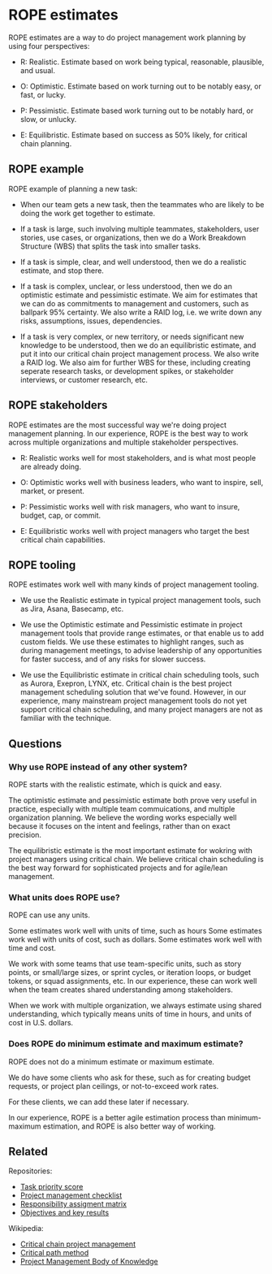 # ROPE estimates

ROPE estimates are a way to do project management work planning by using four perspectives:

* R: Realistic. Estimate based on work being typical, reasonable, plausible, and usual. 

* O: Optimistic. Estimate based on work turning out to be notably easy, or fast, or lucky.

* P: Pessimistic. Estimate based work turning out to be notably hard, or slow, or unlucky. 

* E: Equilibristic. Estimate based on success as 50% likely, for critical chain planning.


## ROPE example


ROPE example of planning a new task:

* When our team gets a new task, then the teammates who are likely to be doing the work get together to estimate.

* If a task is large, such involving multiple teammates, stakeholders, user stories, use cases, or organizations, then we do a Work Breakdown Structure (WBS) that splits the task into smaller tasks. 

* If a task is simple, clear, and well understood, then we do a realistic estimate, and stop there.

* If a task is complex, unclear, or less understood, then we do an optimistic estimate and pessimistic estimate. We aim for estimates that we can do as commitments to management and customers, such as ballpark 95% certainty. We also write a RAID log, i.e. we write down any risks, assumptions, issues, dependencies.

* If a task is very complex, or new territory, or needs significant new knowledge to be understood, then we do an equilibristic estimate, and put it into our critical chain project management process. We also write a RAID log. We also aim for further WBS for these, including creating seperate research tasks, or development spikes, or stakeholder interviews, or customer research, etc.


## ROPE stakeholders


ROPE estimates are the most successful way we're doing project management planning. In our experience, ROPE is the best way to work across multiple organizations and multiple stakeholder perspectives.

* R: Realistic works well for most stakeholders, and is what most people are already doing.

* O: Optimistic works well with business leaders, who want to inspire, sell, market, or present.

* P: Pessimistic works well with risk managers, who want to insure, budget, cap, or commit.

* E: Equilibristic works well with project managers who target the best critical chain capabilities.


## ROPE tooling


ROPE estimates work well with many kinds of project management tooling.

* We use the Realistic estimate in typical project management tools, such as Jira, Asana, Basecamp, etc.

* We use the Optimistic estimate and Pessimistic estimate in project management tools that provide range estimates, or that enable us to add custom fields. We use these estimates to highlight ranges, such as during management meetings, to advise leadership of any opportunities for faster success, and of any risks for slower success.

* We use the Equilibristic estimate in critical chain scheduling tools, such as Aurora, Exepron, LYNX, etc. Critical chain is the best project management scheduling solution that we've found. However, in our experience, many mainstream project management tools do not yet support critical chain scheduling, and many project managers are not as familiar with the technique.


## Questions


### Why use ROPE instead of any other system?

ROPE starts with the realistic estimate, which is quick and easy.

The optimistic estimate and pessimistic estimate both prove very useful in practice, especially with multiple team commuications, and multiple organization planning. We believe the wording works especially well because it focuses on the intent and feelings, rather than on exact precision.

The equilibristic estimate is the most important estimate for wokring with project managers using critical chain. We believe critical chain scheduling is the best way forward for sophisticated projects and for agile/lean management.


### What units does ROPE use?

ROPE can use any units.

Some estimates work well with units of time, such as hours Some estimates work well with units of cost, such as dollars. Some estimates work well with time and cost.

We work with some teams that use team-specific units, such as story points, or small/large sizes, or sprint cycles, or iteration loops, or budget tokens, or squad assignments, etc. In our experience, these can work well when the team creates shared understanding among stakeholders.

When we work with multiple organization, we always estimate using shared understanding, which typically means units of time in hours, and units of cost in U.S. dollars.


### Does ROPE do minimum estimate and maximum estimate?

ROPE does not do a minimum estimate or maximum estimate. 

We do have some clients who ask for these, such as for creating budget requests, or project plan ceilings, or not-to-exceed work rates. 

For these clients, we can add these later if necessary. 

In our experience, ROPE is a better agile estimation process than minimum-maximum estimation, and ROPE is also better way of working.


## Related

Repositories:
* [Task priority score](https://github.com/joelparkerhenderson/task_priority_score)
* [Project management checklist](https://github.com/joelparkerhenderson/project_management_checklist)
* [Responsibility assigment matrix](https://github.com/joelparkerhenderson/responsibility_assignment_matrix)
* [Objectives and key results](https://github.com/joelparkerhenderson/objectives_and_key_results)

Wikipedia:
* [Critical chain project management](https://en.wikipedia.org/wiki/Critical_chain_project_management)
* [Critical path method](https://en.wikipedia.org/wiki/Critical_path_method)
* [Project Management Body of Knowledge](https://en.wikipedia.org/wiki/Project_Management_Body_of_Knowledge)
